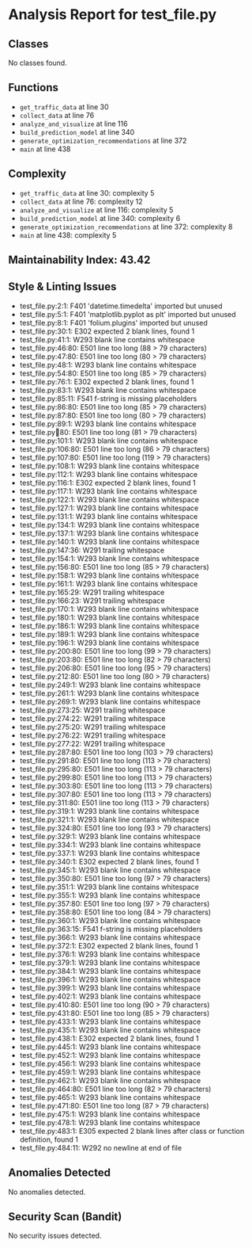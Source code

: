 # Analysis Report for test_file.py

## Classes
No classes found.

## Functions
- `get_traffic_data` at line 30
- `collect_data` at line 76
- `analyze_and_visualize` at line 116
- `build_prediction_model` at line 340
- `generate_optimization_recommendations` at line 372
- `main` at line 438

## Complexity
- `get_traffic_data` at line 30: complexity 5
- `collect_data` at line 76: complexity 12
- `analyze_and_visualize` at line 116: complexity 5
- `build_prediction_model` at line 340: complexity 6
- `generate_optimization_recommendations` at line 372: complexity 8
- `main` at line 438: complexity 5

## Maintainability Index: 43.42

## Style & Linting Issues
- test_file.py:2:1: F401 'datetime.timedelta' imported but unused
- test_file.py:5:1: F401 'matplotlib.pyplot as plt' imported but unused
- test_file.py:8:1: F401 'folium.plugins' imported but unused
- test_file.py:30:1: E302 expected 2 blank lines, found 1
- test_file.py:41:1: W293 blank line contains whitespace
- test_file.py:46:80: E501 line too long (88 > 79 characters)
- test_file.py:47:80: E501 line too long (80 > 79 characters)
- test_file.py:48:1: W293 blank line contains whitespace
- test_file.py:54:80: E501 line too long (85 > 79 characters)
- test_file.py:76:1: E302 expected 2 blank lines, found 1
- test_file.py:83:1: W293 blank line contains whitespace
- test_file.py:85:11: F541 f-string is missing placeholders
- test_file.py:86:80: E501 line too long (85 > 79 characters)
- test_file.py:87:80: E501 line too long (80 > 79 characters)
- test_file.py:89:1: W293 blank line contains whitespace
- test_file.py:100:80: E501 line too long (81 > 79 characters)
- test_file.py:101:1: W293 blank line contains whitespace
- test_file.py:106:80: E501 line too long (86 > 79 characters)
- test_file.py:107:80: E501 line too long (119 > 79 characters)
- test_file.py:108:1: W293 blank line contains whitespace
- test_file.py:112:1: W293 blank line contains whitespace
- test_file.py:116:1: E302 expected 2 blank lines, found 1
- test_file.py:117:1: W293 blank line contains whitespace
- test_file.py:122:1: W293 blank line contains whitespace
- test_file.py:127:1: W293 blank line contains whitespace
- test_file.py:131:1: W293 blank line contains whitespace
- test_file.py:134:1: W293 blank line contains whitespace
- test_file.py:137:1: W293 blank line contains whitespace
- test_file.py:140:1: W293 blank line contains whitespace
- test_file.py:147:36: W291 trailing whitespace
- test_file.py:154:1: W293 blank line contains whitespace
- test_file.py:156:80: E501 line too long (85 > 79 characters)
- test_file.py:158:1: W293 blank line contains whitespace
- test_file.py:161:1: W293 blank line contains whitespace
- test_file.py:165:29: W291 trailing whitespace
- test_file.py:166:23: W291 trailing whitespace
- test_file.py:170:1: W293 blank line contains whitespace
- test_file.py:180:1: W293 blank line contains whitespace
- test_file.py:186:1: W293 blank line contains whitespace
- test_file.py:189:1: W293 blank line contains whitespace
- test_file.py:196:1: W293 blank line contains whitespace
- test_file.py:200:80: E501 line too long (99 > 79 characters)
- test_file.py:203:80: E501 line too long (82 > 79 characters)
- test_file.py:206:80: E501 line too long (95 > 79 characters)
- test_file.py:212:80: E501 line too long (80 > 79 characters)
- test_file.py:249:1: W293 blank line contains whitespace
- test_file.py:261:1: W293 blank line contains whitespace
- test_file.py:269:1: W293 blank line contains whitespace
- test_file.py:273:25: W291 trailing whitespace
- test_file.py:274:22: W291 trailing whitespace
- test_file.py:275:20: W291 trailing whitespace
- test_file.py:276:22: W291 trailing whitespace
- test_file.py:277:22: W291 trailing whitespace
- test_file.py:287:80: E501 line too long (103 > 79 characters)
- test_file.py:291:80: E501 line too long (113 > 79 characters)
- test_file.py:295:80: E501 line too long (113 > 79 characters)
- test_file.py:299:80: E501 line too long (113 > 79 characters)
- test_file.py:303:80: E501 line too long (113 > 79 characters)
- test_file.py:307:80: E501 line too long (113 > 79 characters)
- test_file.py:311:80: E501 line too long (113 > 79 characters)
- test_file.py:319:1: W293 blank line contains whitespace
- test_file.py:321:1: W293 blank line contains whitespace
- test_file.py:324:80: E501 line too long (93 > 79 characters)
- test_file.py:329:1: W293 blank line contains whitespace
- test_file.py:334:1: W293 blank line contains whitespace
- test_file.py:337:1: W293 blank line contains whitespace
- test_file.py:340:1: E302 expected 2 blank lines, found 1
- test_file.py:345:1: W293 blank line contains whitespace
- test_file.py:350:80: E501 line too long (97 > 79 characters)
- test_file.py:351:1: W293 blank line contains whitespace
- test_file.py:355:1: W293 blank line contains whitespace
- test_file.py:357:80: E501 line too long (97 > 79 characters)
- test_file.py:358:80: E501 line too long (84 > 79 characters)
- test_file.py:360:1: W293 blank line contains whitespace
- test_file.py:363:15: F541 f-string is missing placeholders
- test_file.py:366:1: W293 blank line contains whitespace
- test_file.py:372:1: E302 expected 2 blank lines, found 1
- test_file.py:376:1: W293 blank line contains whitespace
- test_file.py:379:1: W293 blank line contains whitespace
- test_file.py:384:1: W293 blank line contains whitespace
- test_file.py:396:1: W293 blank line contains whitespace
- test_file.py:399:1: W293 blank line contains whitespace
- test_file.py:402:1: W293 blank line contains whitespace
- test_file.py:410:80: E501 line too long (90 > 79 characters)
- test_file.py:431:80: E501 line too long (85 > 79 characters)
- test_file.py:433:1: W293 blank line contains whitespace
- test_file.py:435:1: W293 blank line contains whitespace
- test_file.py:438:1: E302 expected 2 blank lines, found 1
- test_file.py:445:1: W293 blank line contains whitespace
- test_file.py:452:1: W293 blank line contains whitespace
- test_file.py:456:1: W293 blank line contains whitespace
- test_file.py:459:1: W293 blank line contains whitespace
- test_file.py:462:1: W293 blank line contains whitespace
- test_file.py:464:80: E501 line too long (82 > 79 characters)
- test_file.py:465:1: W293 blank line contains whitespace
- test_file.py:471:80: E501 line too long (87 > 79 characters)
- test_file.py:475:1: W293 blank line contains whitespace
- test_file.py:478:1: W293 blank line contains whitespace
- test_file.py:483:1: E305 expected 2 blank lines after class or function definition, found 1
- test_file.py:484:11: W292 no newline at end of file

## Anomalies Detected
No anomalies detected.

## Security Scan (Bandit)
No security issues detected.
